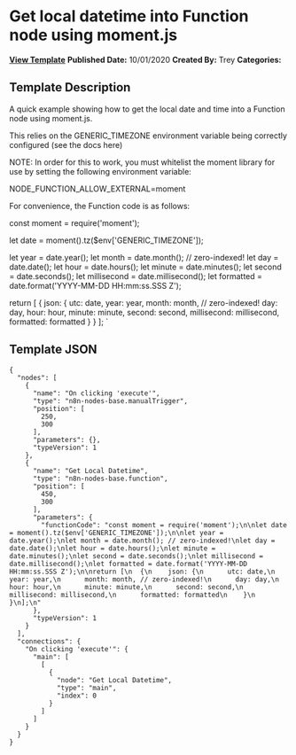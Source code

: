 # Get local datetime into Function node using moment.js

**[View Template](https://n8n.io/workflows/695-/)**  **Published Date:** 10/01/2020  **Created By:** Trey  **Categories:**   

## Template Description



A quick example showing how to get the local date and time into a Function node using moment.js.

This relies on the GENERIC_TIMEZONE environment variable being correctly configured (see the docs here)

NOTE: In order for this to work, you must whitelist the moment library for use by setting the following environment variable:

NODE_FUNCTION_ALLOW_EXTERNAL=moment

For convenience, the Function code is as follows:

const moment = require('moment');

let date = moment().tz($env['GENERIC_TIMEZONE']);

let year = date.year();
let month = date.month(); // zero-indexed!
let day = date.date();
let hour = date.hours();
let minute = date.minutes();
let second = date.seconds();
let millisecond = date.millisecond();
let formatted = date.format('YYYY-MM-DD HH:mm:ss.SSS Z');

return [
  {
    json: {
      utc: date,
      year: year,
      month: month, // zero-indexed!
      day: day,
      hour: hour,
      minute: minute,
      second: second,
      millisecond: millisecond,
      formatted: formatted
    }
  }
];
`

## Template JSON

```
{
  "nodes": [
    {
      "name": "On clicking 'execute'",
      "type": "n8n-nodes-base.manualTrigger",
      "position": [
        250,
        300
      ],
      "parameters": {},
      "typeVersion": 1
    },
    {
      "name": "Get Local Datetime",
      "type": "n8n-nodes-base.function",
      "position": [
        450,
        300
      ],
      "parameters": {
        "functionCode": "const moment = require('moment');\n\nlet date = moment().tz($env['GENERIC_TIMEZONE']);\n\nlet year = date.year();\nlet month = date.month(); // zero-indexed!\nlet day = date.date();\nlet hour = date.hours();\nlet minute = date.minutes();\nlet second = date.seconds();\nlet millisecond = date.millisecond();\nlet formatted = date.format('YYYY-MM-DD HH:mm:ss.SSS Z');\n\nreturn [\n  {\n    json: {\n      utc: date,\n      year: year,\n      month: month, // zero-indexed!\n      day: day,\n      hour: hour,\n      minute: minute,\n      second: second,\n      millisecond: millisecond,\n      formatted: formatted\n    }\n  }\n];\n"
      },
      "typeVersion": 1
    }
  ],
  "connections": {
    "On clicking 'execute'": {
      "main": [
        [
          {
            "node": "Get Local Datetime",
            "type": "main",
            "index": 0
          }
        ]
      ]
    }
  }
}
```
